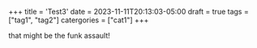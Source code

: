 +++
title = 'Test3'
date = 2023-11-11T20:13:03-05:00
draft = true
tags = ["tag1", "tag2"]
catergories = ["cat1"]
+++

that might be the funk assault!